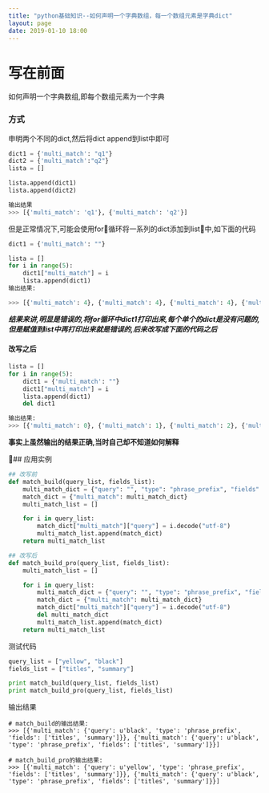 ```yaml
---
title: "python基础知识--如何声明一个字典数组，每一个数组元素是字典dict"
layout: page
date: 2019-01-10 18:00
---
```


# 写在前面
如何声明一个字典数组,即每个数组元素为一个字典

### 方式

申明两个不同的dict,然后将dict append到list中即可
```python
dict1 = {'multi_match': "q1"}
dict2 = {'multi_match':"q2"}
lista = []

lista.append(dict1)
lista.append(dict2)

输出结果
>>> [{'multi_match': 'q1'}, {'multi_match': 'q2'}]
```

但是正常情况下,可能会使用for循环将一系列的dict添加到list中,如下面的代码
```python
dict1 = {'multi_match': ""}

lista = []
for i in range(5):
    dict1["multi_match"] = i
    lista.append(dict1)
输出结果:

>>> [{'multi_match': 4}, {'multi_match': 4}, {'multi_match': 4}, {'multi_match': 4}, {'multi_match': 4}]
```
***结果来讲,明显是错误的,将for循环中dict1打印出来,每个单个的dict是没有问题的,但是赋值到list中再打印出来就是错误的,后来改写成下面的代码之后***

#### 改写之后
```python
lista = []
for i in range(5):
    dict1 = {'multi_match': ""}
    dict1["multi_match"] = i
    lista.append(dict1)
    del dict1

输出结果:
>>> [{'multi_match': 0}, {'multi_match': 1}, {'multi_match': 2}, {'multi_match': 3}, {'multi_match': 4}]
```

**事实上虽然输出的结果正确,当时自己却不知道如何解释**


## 应用实例
```python
## 改写前
def match_build(query_list, fields_list):
    multi_match_dict = {"query": "", "type": "phrase_prefix", "fields": fields_list}
    match_dict = {"multi_match": multi_match_dict}
    multi_match_list = []

    for i in query_list:
        match_dict["multi_match"]["query"] = i.decode("utf-8")
        multi_match_list.append(match_dict)
    return multi_match_list
```

```python
## 改写后 
def match_build_pro(query_list, fields_list):
    multi_match_list = []

    for i in query_list:
        multi_match_dict = {"query": "", "type": "phrase_prefix", "fields": fields_list}
        match_dict = {"multi_match": multi_match_dict}
        match_dict["multi_match"]["query"] = i.decode("utf-8")
        del multi_match_dict
        multi_match_list.append(match_dict)
    return multi_match_list
```

测试代码
```python
query_list = ["yellow", "black"]
fields_list = ["titles", "summary"]

print match_build(query_list, fields_list)
print match_build_pro(query_list, fields_list)
```
输出结果
```
# match_build的输出结果:
>>> [{'multi_match': {'query': u'black', 'type': 'phrase_prefix', 'fields': ['titles', 'summary']}}, {'multi_match': {'query': u'black', 'type': 'phrase_prefix', 'fields': ['titles', 'summary']}}]

# match_build_pro的输出结果:
>>> [{'multi_match': {'query': u'yellow', 'type': 'phrase_prefix', 'fields': ['titles', 'summary']}}, {'multi_match': {'query': u'black', 'type': 'phrase_prefix', 'fields': ['titles', 'summary']}}]
```